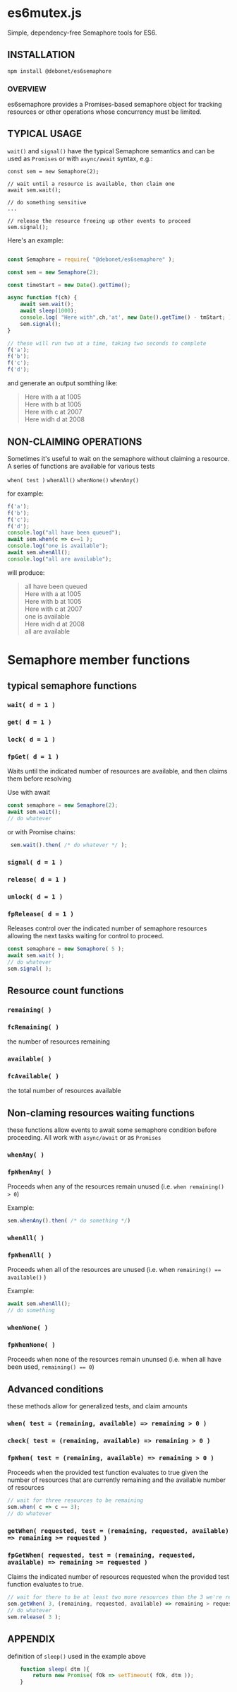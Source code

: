 # es6mutex.js

Simple, dependency-free Semaphore tools for ES6.

## INSTALLATION

```
npm install @debonet/es6semaphore
```

### OVERVIEW

es6semaphore provides a Promises-based semaphore object for
tracking resources or other operations whose concurrency must
be limited.

## TYPICAL USAGE 

`wait()` and `signal()` have the typical Semaphore semantics
and can be used as `Promises` or with `async/await` syntax, e.g.:

```
const sem = new Semaphore(2);

// wait until a resource is available, then claim one
await sem.wait();

// do something sensitive
...

// release the resource freeing up other events to proceed
sem.signal();

```

Here's an example:

```javascript

const Semaphore = require( "@debonet/es6semaphore" );

const sem = new Semaphore(2);

const timeStart = new Date().getTime();

async function f(ch) {
	await sem.wait();
	await sleep(1000);
	console.log( "Here with",ch,'at', new Date().getTime() - tmStart; );
	sem.signal();
}

// these will run two at a time, taking two seconds to complete
f('a');
f('b');
f('c');
f('d');
```

and generate an output somthing like:
> Here with a at 1005<br/>
> Here with b at 1005<br/>
> Here with c at 2007<br/>
> Here widh d at 2008<br/>



## NON-CLAIMING OPERATIONS

Sometimes it's useful to wait on the semaphore without claiming 
a resource. A series of functions are available for various tests

```when( test )```
```whenAll()```
```whenNone()```
```whenAny()```

for example:

```javascript
f('a');
f('b');
f('c');
f('d');
console.log("all have been queued");
await sem.when(c => c==1 );
console.log("one is available");
await sem.whenAll();
console.log("all are available");
```

will produce:

> all have been queued<br/>
> Here with a at 1005<br/>
> Here with b at 1005<br/>
> Here with c at 2007<br/>
> one is available<br/>
> Here widh d at 2008<br/>
> all are available<br/>


# Semaphore member functions

## typical semaphore functions

### `wait( d = 1 )`
### `get( d = 1 )`
### `lock( d = 1 )`
### `fpGet( d = 1 )`

Waits until the indicated number of resources are available, 
and then claims them before resolving

Use with await

```javascript
const semaphore = new Semaphore(2);
await sem.wait();
// do whatever 
```

or with Promise chains:

```javascript
 sem.wait().then( /* do whatever */ );
```
 
### `signal( d = 1 )`
### `release( d = 1 )`
### `unlock( d = 1 )`
### `fpRelease( d = 1 )`

Releases control over the indicated number of semaphore resources allowing the next tasks waiting for control to proceed.

```javascript
const semaphore = new Semaphore( 5 );
await sem.wait( );
// do whatever 
sem.signal( );
```

## Resource count functions

### `remaining( )`
### `fcRemaining( )`

the number of resources remaining

### `available( )`
### `fcAvailable( )`

the total number of resources available



## Non-claming resources waiting functions

these functions allow events to await some semaphore condition before proceeding. All work with `async/await` or as `Promises`

### `whenAny( )`
### `fpWhenAny( )`

Proceeds when any of the resources remain unused (i.e. `when remaining() > 0`)

Example:
```javascript
sem.whenAny().then( /* do something */)
```

### `whenAll( )`
### `fpWhenAll( )`

Proceeds when all of the resources are unused (i.e. when `remaining() == available()` )

Example:
```javascript
await sem.whenAll();
// do something 
```

### `whenNone( )`
### `fpWhenNone( )`

Proceeds when none of the resources remain ununsed (i.e. when all have been used, `remaining() == 0`) 



## Advanced conditions

these methods allow for generalized tests, and claim amounts 

### `when( test = (remaining, available) => remaining > 0 )`
### `check( test = (remaining, available) => remaining > 0 )`
### `fpWhen( test = (remaining, available) => remaining > 0 )`

Proceeds when the provided test function evaluates to true given the number of resources that are currently remaining and the available number of resources

```javascript
// wait for three resources to be remaining
sem.when( c => c == 3);
// do whatever 
```
### `getWhen( requested, test = (remaining, requested, available) => remaining >= requested )`
### `fpGetWhen( requested, test = (remaining, requested, available) => remaining >= requested )`

Claims the indicated number of resources requested when the provided test function evaluates to true.

```javascript
// wait for there to be at least two more resources than the 3 we're requesting
sem.getWhen( 3, (remaining, requested, available) => remaining > requested + 2 )
// do whatever
sem.release( 3 );
```



## APPENDIX

definition of `sleep()` used in the example above

```javascript
	function sleep( dtm ){
		return new Promise( fOk => setTimeout( fOk, dtm ));
	}
```

